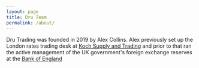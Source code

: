 ```yaml
---
layout: page
title: Dru Team
permalink: /about/
---
```


Dru Trading was founded in 2019 by Alex Collins. Alex previously set up the London rates trading desk at [Koch Supply and Trading](https://ksandt.com/) and prior to that ran the active management of the UK government's foreign exchange reserves at the [Bank of England](https://www.bankofengland.co.uk/markets)
